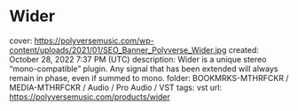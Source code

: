 # Wider

cover: https://polyversemusic.com/wp-content/uploads/2021/01/SEO_Banner_Polyverse_Wider.jpg
created: October 28, 2022 7:37 PM (UTC)
description: Wider is a unique stereo “mono-compatible” plugin. Any signal that has been extended will always remain in phase, even if summed to mono.
folder: BOOKMRKS-MTHRFCKR / MEDIA-MTHRFCKR / Audio / Pro Audio / VST
tags: vst
url: https://polyversemusic.com/products/wider